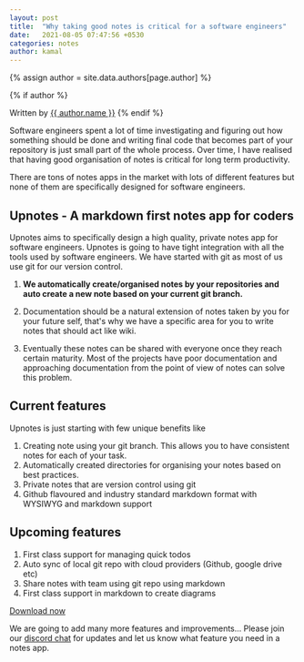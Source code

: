 ```yaml
---
layout: post
title:  "Why taking good notes is critical for a software engineers"
date:   2021-08-05 07:47:56 +0530
categories: notes
author: kamal
---
```

<!-- Look the author details up from the site config. -->
{% assign author = site.data.authors[page.author] %}

<!-- Output author details if some exist. -->
{% if author %}
<span>
<!-- Personal Info. -->
Written by <a href="{{ author.web }}">{{ author.name }}</a>
</span>
{% endif %}

Software engineers spent a lot of time investigating and figuring out how something should be done and writing final code that becomes part of your repository is just small part of the whole process. 
Over time, I have realised that having good organisation of notes is critical for long term productivity.

There are tons of notes apps in the market with lots of different features but none of them are specifically designed for software engineers.

## Upnotes - A markdown first notes app for coders

Upnotes aims to specifically design a high quality, private notes app for software engineers. Upnotes is going to have tight integration with all the tools used by software engineers. 
We have started with git as most of us use git for our version control.

1. <b> We automatically create/organised notes by your repositories and auto create a new note based on your current git branch. </b>

2. Documentation should be a natural extension of notes taken by you for your future self, that's why we have a specific area for you to write notes that should act like wiki.

3. Eventually these notes can be shared with everyone once they reach certain maturity. 
   Most of the projects have poor documentation and approaching documentation from the point of view of notes can solve this problem.

## Current features
Upnotes is just starting with few unique benefits like

1. Creating note using your git branch. This allows you to have consistent notes for each of your task.
2. Automatically created directories for organising your notes based on best practices.
3. Private notes that are version control using git
4. Github flavoured and industry standard markdown format with WYSIWYG and markdown support

## Upcoming features
1. First class support for managing quick todos
2. Auto sync of local git repo with cloud providers (Github, google drive etc)
3. Share notes with team using git repo using markdown
4. First class support in markdown to create diagrams

[Download now](https://upnotes.io#download)

We are going to add many more features and improvements... Please join our [discord chat](https://discord.gg/ATZTMeyWsW) for updates and let us know what feature you need in a notes app.

